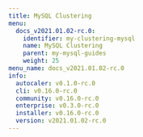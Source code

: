 ```yaml
---
title: MySQL Clustering
menu:
  docs_v2021.01.02-rc.0:
    identifier: my-clustering-mysql
    name: MySQL Clustering
    parent: my-mysql-guides
    weight: 25
menu_name: docs_v2021.01.02-rc.0
info:
  autocaler: v0.1.0-rc.0
  cli: v0.16.0-rc.0
  community: v0.16.0-rc.0
  enterprise: v0.3.0-rc.0
  installer: v0.16.0-rc.0
  version: v2021.01.02-rc.0
---
```


